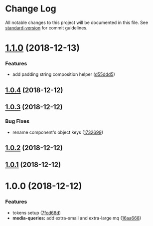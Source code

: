 # Change Log

All notable changes to this project will be documented in this file. See [standard-version](https://github.com/conventional-changelog/standard-version) for commit guidelines.

<a name="1.1.0"></a>

# [1.1.0](https://github.com/contactlab/design-tokens/compare/v1.0.4...v1.1.0) (2018-12-13)

### Features

- add padding string composition helper ([d55ddd5](https://github.com/contactlab/design-tokens/commit/d55ddd5))

<a name="1.0.4"></a>

## [1.0.4](https://github.com/contactlab/design-tokens/compare/v1.0.3...v1.0.4) (2018-12-12)

<a name="1.0.3"></a>

## [1.0.3](https://github.com/contactlab/design-tokens/compare/v1.0.2...v1.0.3) (2018-12-12)

### Bug Fixes

- rename component's object keys ([1732699](https://github.com/contactlab/design-tokens/commit/1732699))

<a name="1.0.2"></a>

## [1.0.2](https://github.com/contactlab/design-tokens/compare/v1.0.1...v1.0.2) (2018-12-12)

<a name="1.0.1"></a>

## [1.0.1](https://github.com/contactlab/design-tokens/compare/v1.0.0...v1.0.1) (2018-12-12)

<a name="1.0.0"></a>

# 1.0.0 (2018-12-12)

### Features

- tokens setup ([7fcd68d](https://github.com/contactlab/design-tokens/commit/7fcd68d))
- **media-queries:** add extra-small and extra-large mq ([16aa668](https://github.com/contactlab/design-tokens/commit/16aa668))
